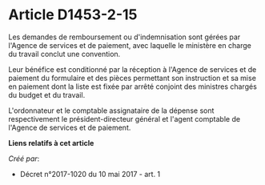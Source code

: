 # Article D1453-2-15

Les demandes de remboursement ou d'indemnisation sont gérées par l'Agence de services et de paiement, avec laquelle le
ministère en charge du travail conclut une convention.

Leur bénéfice est conditionné par la réception à l'Agence de services et de paiement du formulaire et des pièces permettant
son instruction et sa mise en paiement dont la liste est fixée par arrêté conjoint des ministres chargés du budget et du
travail.

L'ordonnateur et le comptable assignataire de la dépense sont respectivement le président-directeur général et l'agent
comptable de l'Agence de services et de paiement.

**Liens relatifs à cet article**

_Créé par_:

  - Décret n°2017-1020 du 10 mai 2017 - art. 1
